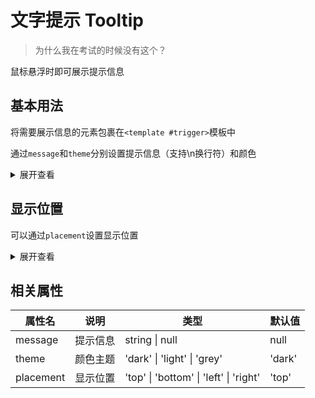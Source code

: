 # 文字提示 Tooltip

> 为什么我在考试的时候没有这个？

鼠标悬浮时即可展示提示信息

## 基本用法

将需要展示信息的元素包裹在`<template #trigger>`模板中

通过`message`和`theme`分别设置提示信息（支持\n换行符）和颜色

<div class="card">
    <demo />
</div>

<details>
<summary>展开查看</summary>

```vue
<template>
    <t-tooltip message="但偏偏风渐渐把距离吹得好远">
        <template #trigger>
            <span>dark theme</span>
        </template>
    </t-tooltip>
    <t-tooltip message="终于落下休止符的那首歌" theme="light">
        <template #trigger>
            <span>light theme</span>
        </template>
    </t-tooltip>
    <t-tooltip message="犯错\n像迷恋镜花水月的无聊" theme="grey">
        <template #trigger>
            <span>grey theme</span>
        </template>
    </t-tooltip>
</template>

<style lang="less" scoped>
span {
    border: 1px solid #dcdfe6;
    padding: 6px 18px;
    border-radius: 10px;
    cursor: pointer;

    &:hover {
        color: green;
    }
}
</style>
```

</details>

## 显示位置

可以通过`placement`设置显示位置

<div class="card">
    <placement />
</div>

<details>
<summary>展开查看</summary>

```vue
<template>
    <div class="box">
        <div class="top">
            <t-tooltip message="在上边!" placement="top" theme="grey">
                <template #trigger>
                    <span>top</span>
                </template>
            </t-tooltip>
        </div>
        <div class="line">
            <t-tooltip message="在左边!" placement="left" theme="grey">
                <template #trigger>
                    <span>left</span>
                </template>
            </t-tooltip>
            <t-tooltip message="在右边!" placement="right" theme="grey">
                <template #trigger>
                    <span>right</span>
                </template>
            </t-tooltip>
        </div>
        <div class="bottom">
            <t-tooltip message="在下边!" placement="bottom" theme="grey">
                <template #trigger>
                    <span>bottom</span>
                </template>
            </t-tooltip>
        </div>
    </div>
</template>

<style lang="less" scoped>
.box {
    display: flex;
    flex-direction: column;
    width: 80%;
    gap: 15px;
    margin: 0 auto;

    .line {
        display: flex;
        justify-content: space-around;
    }
}

span {
    border: 1px solid #dcdfe6;
    padding: 6px 18px;
    border-radius: 10px;
    cursor: pointer;

    &:hover {
        color: green;
    }
}
</style>
```

</details>

## 相关属性

| 属性名    | 说明     | 类型                                   | 默认值 |
| --------- | -------- | -------------------------------------- | ------ |
| message   | 提示信息 | string \| null                         | null   |
| theme     | 颜色主题 | 'dark' \| 'light' \| 'grey'            | 'dark' |
| placement | 显示位置 | 'top' \| 'bottom' \| 'left' \| 'right' | 'top'  |

<script setup>
import demo from './example/demo.vue'
import placement from './example/placement.vue'
</script>
